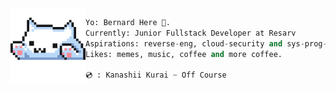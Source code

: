 <img align='left' src='typu.gif' width='120' />

```python
Yo: Bernard Here 🎃.
Currently: Junior Fullstack Developer at Resarv
Aspirations: reverse-eng, cloud-security and sys-prog-guru 👾.
Likes: memes, music, coffee and more coffee.

💿 : Kanashii Kurai ~ Off Course
```
